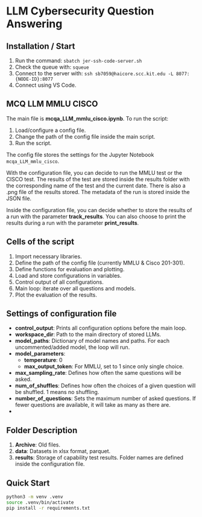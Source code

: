 # LLM Cybersecurity Question Answering

## Installation / Start
1. Run the command: `sbatch jer-ssh-code-server.sh`
2. Check the queue with: `squeue`
3. Connect to the server with: `ssh sb7059@haicore.scc.kit.edu -L 8077:{NODE-ID}:8077`
4. Connect using VS Code.

## MCQ LLM MMLU CISCO
The main file is **mcqa_LLM_mmlu_cisco.ipynb**. To run the script:
1. Load/configure a config file.
2. Change the path of the config file inside the main script.
3. Run the script.


The config file stores the settings for the Jupyter Notebook `mcqa_LLM_mmlu_cisco`.

With the configuration file, you can decide to run the MMLU test or the CISCO test. The results of the test are stored inside the results folder with the corresponding name of the test and the current date. There is also a .png file of the results stored. The metadata of the run is stored inside the JSON file.

Inside the configuration file, you can decide whether to store the results of a run with the parameter **track_results**. You can also choose to print the results during a run with the parameter **print_results**.

## Cells of the script
1. Import necessary libraries.
2. Define the path of the config file (currently MMLU & Cisco 201-301).
3. Define functions for evaluation and plotting.
4. Load and store configurations in variables.
5. Control output of all configurations.
6. Main loop: iterate over all questions and models.
7. Plot the evaluation of the results.

## Settings of configuration file
- **control_output**: Prints all configuration options before the main loop.
- **workspace_dir**: Path to the main directory of stored LLMs.
- **model_paths**: Dictionary of model names and paths. For each uncommented/added model, the loop will run.
- **model_parameters**:
  - **temperature**: 0
  - **max_output_token**: For MMLU, set to 1 since only single choice.
- **max_sampling_rate**: Defines how often the same questions will be asked.
- **num_of_shuffles**: Defines how often the choices of a given question will be shuffled. 1 means no shuffling.
- **number_of_questions**: Sets the maximum number of asked questions. If fewer questions are available, it will take as many as there are.
- 
## Folder Description
1. **Archive**: Old files.
2. **data**: Datasets in xlsx format, parquet.
3. **results**: Storage of capability test results. Folder names are defined inside the configuration file.


## Quick Start
```bash
python3 -m venv .venv
source .venv/bin/activate
pip install -r requirements.txt
```


